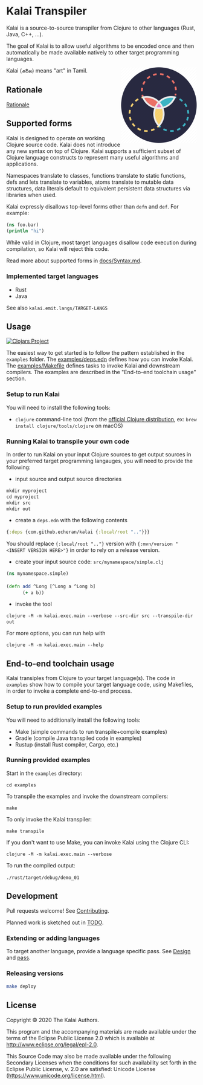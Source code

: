 # Kalai Transpiler


Kalai is a source-to-source transpiler from Clojure to other languages (Rust, Java, C++, ...).

The goal of Kalai is to allow useful algorithms to be encoded once and then automatically be made available natively to other target programming languages.

<img src="kalai-logo.png" alt="Kalai" width="200" style="float: right"/>

Kalai (கலை) means "art" in Tamil.



## Rationale

[Rationale](./docs/Rationale.md)

## Supported forms

Kalai is designed to operate on working Clojure source code.
Kalai does not introduce any new syntax on top of Clojure.
Kalai supports a sufficient subset of Clojure language constructs to represent many useful algorithms and applications.

Namespaces translate to classes,
functions translate to static functions,
defs and lets translate to variables,
atoms translate to mutable data structures,
data literals default to equivalent persistent data structures via libraries when used.

Kalai expressly disallows top-level forms other than `defn` and `def`.
For example:

```clojure
(ns foo.bar)
(println "hi")
```

While valid in Clojure,
most target languages disallow code execution during compilation,
so Kalai will reject this code.

Read more about supported forms in [docs/Syntax.md](./docs/Syntax.md).

### Implemented target languages

- Rust
- Java

See also `kalai.emit.langs/TARGET-LANGS`

## Usage

[![Clojars Project](https://img.shields.io/clojars/v/com.github.echeran/kalai.svg)](https://clojars.org/com.github.echeran/kalai)

The easiest way to get started is to follow the pattern established in the `examples` folder.
The [examples/deps.edn](./examples/deps.edn) defines how you can invoke Kalai.
The [examples/Makefile](./examples/Makefile) defines tasks to invoke Kalai and downstream compilers.
The examples are described in the "End-to-end toolchain usage" section.

### Setup to run Kalai

You will need to install the following tools:

- `clojure` command-line tool (from the [official Clojure distribution](https://clojure.org/guides/getting_started),
  ex: `brew install clojure/tools/clojure` on macOS)

### Running Kalai to transpile your own code

In order to run Kalai on your input Clojure sources to get output sources in your preferred target programming langauges,
you will need to provide the following:

- input source and output source directories
  
```shell
mkdir myproject
cd myproject
mkdir src
mkdir out
```

- create a `deps.edn` with the following contents

```clojure
{:deps {com.github.echeran/kalai {:local/root ".."}}}
```

You should replace `{:local/root ".."}` version with `{:mvn/version "<INSERT VERSION HERE>"}` in order to rely on a release version.

- create your input source code: `src/mynamespace/simple.clj`

```clojure
(ns mynamespace.simple)

(defn add ^Long [^Long a ^Long b]
      (+ a b))
```

- invoke the tool

```shell
clojure -M -m kalai.exec.main --verbose --src-dir src --transpile-dir out
```

For more options, you can run help with

```shell
clojure -M -m kalai.exec.main --help
```

## End-to-end toolchain usage

Kalai transiples from Clojure to your target language(s).
The code in `examples` show how to compile your target language code, using Makefiles,
in order to invoke a complete end-to-end process.


### Setup to run provided examples

You will need to additionally install the following tools:

- Make (simple commands to run transpile+compile examples)
- Gradle (compile Java transpiled code in examples)
- Rustup (install Rust compiler, Cargo, etc.)

### Running provided examples

Start in the `examples` directory:

```
cd examples
```

To transpile the examples and invoke the downstream compilers:

```
make
```

To only invoke the Kalai transpiler:

```
make transpile
```

If you don't want to use Make, you can invoke Kalai using the Clojure CLI:

```
clojure -M -m kalai.exec.main --verbose
```

To run the compiled output:

`./rust/target/debug/demo_01`

## Development

Pull requests welcome! See [Contributing](./docs/Contributing.md).

Planned work is sketched out in [TODO](./docs/TODO.md).

### Extending or adding languages

To target another language, provide a language specific pass.
See [Design](docs/Design.md) and [pass](src/kalai/pass).


### Releasing versions

```sh
make deploy
```

## License

Copyright © 2020 The Kalai Authors.

This program and the accompanying materials are made available under the
terms of the Eclipse Public License 2.0 which is available at
http://www.eclipse.org/legal/epl-2.0.

This Source Code may also be made available under the following Secondary
Licenses when the conditions for such availability set forth in the Eclipse
Public License, v. 2.0 are satisfied: Unicode License (https://www.unicode.org/license.html).
